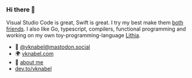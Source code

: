 ### Hi there 👋

Visual Studio Code is great, Swift is great. I try my best make them [both friends](https://marketplace.visualstudio.com/publishers/vknabel).
I also like Go, typescript, compilers, functional programming and working on my own toy-programming-language [Lithia](https://github.com/vknabel/lithia).

- 🦣 [@vknabel@mastodon.social](https://mastodon.social/@vknabel)
- 🌍 [vknabel.com](https://www.vknabel.com)
- 👤 [about me](https://www.vknabel.com/pages/About-Me/)
- [dev.to/vknabel](https://dev.to/vknabel)
<!--
**vknabel/vknabel** is a ✨ _special_ ✨ repository because its `README.md` (this file) appears on your GitHub profile.

Here are some ideas to get you started:

- 🔭 I’m currently working on ...
- 🌱 I’m currently learning ...
- 👯 I’m looking to collaborate on ...
- 🤔 I’m looking for help with ...
- 💬 Ask me about ...
- 😄 Pronouns: ...
- ⚡ Fun fact: ...
-->
